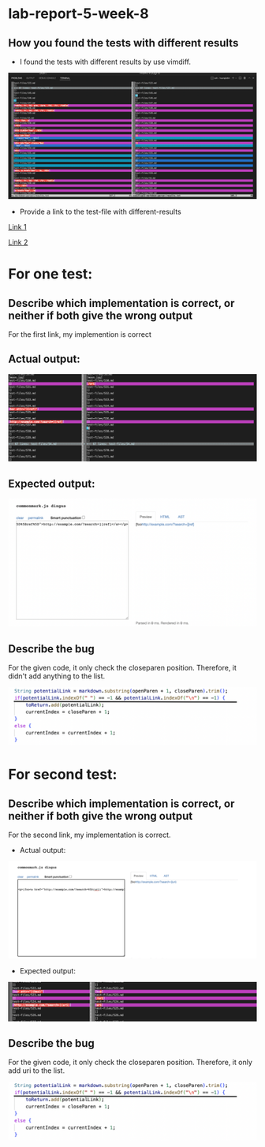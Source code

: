 # lab-report-5-week-8

## How you found the tests with different results

* I found the tests with different results by use vimdiff.

![Image](lab9-picture1.png)

* Provide a link to the test-file with different-results

[Link 1](https://github.com/nidhidhamnani/markdown-parser/blob/main/test-files/537.html.test)

[Link 2](https://github.com/nidhidhamnani/markdown-parser/blob/main/test-files/525.html.test)

# For one test:

## Describe which implementation is correct, or neither if both give the wrong output

For the first link, my implemention is correct

## Actual output:

![Image](lab9-picture4.png)

## Expected output: 

![Image](lab9-picture3.png)

## Describe the bug
For the given code, it only check the closeparen position. Therefore, it didn't add anything to the list.

![Image](lab9-picture6.png)

# For second test:

## Describe which implementation is correct, or neither if both give the wrong output

For the second link, my implementation is correct.

* Actual output:

![Image](lab9-picture2.png)

* Expected output:

![Image](lab9-picture5.png)

## Describe the bug
For the given code, it only check the closeparen position. Therefore, it only add uri to the list.

![Image](lab9-picture6.png)
